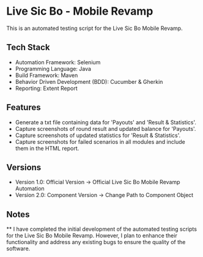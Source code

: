 # Live Sic Bo - Mobile Revamp

This is an automated testing script for the Live Sic Bo Mobile Revamp.

## Tech Stack
- Automation Framework: Selenium
- Programming Language: Java
- Build Framework: Maven
- Behavior Driven Development (BDD): Cucumber & Gherkin
- Reporting: Extent Report

## Features
- Generate a txt file containing data for 'Payouts' and 'Result & Statistics'.
- Capture screenshots of round result and updated balance for 'Payouts'.
- Capture screenshots of updated statistics for 'Result & Statistics'.
- Capture screenshots for failed scenarios in all modules and include them in the HTML report.

## Versions
- Version 1.0: Official Version -> Official Live Sic Bo Mobile Revamp Automation
- Version 2.0: Component Version -> Change Path to Component Object

## Notes
** I have completed the initial development of the automated testing scripts for the Live Sic Bo Mobile Revamp.
However, I plan to enhance their functionality and address any existing bugs to ensure the quality of the software.
